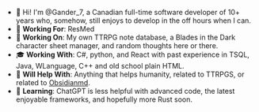 - 👋 Hi! I'm @Gander_7, a Canadian full-time software developer of 10+ years who, somehow, still enjoys to develop in the off hours when I can.
- 🫶 **Working For**: ResMed
- 🔭 **Working On**: My own TTRPG note database, a Blades in the Dark character sheet manager, and random thoughts here or there.
- 🎓 **Working With**: C#, python, and React with past experience in TSQL, Java, WLanguage, C++ and old school plain HTML.
- 👯 **Will Help With**: Anything that helps humanity, related to TTRPGS, or related to [Obsidianmd](https://github.com/obsidianmd).
- 🌱 **Learning**: ChatGPT is less helpful with advanced code, the latest enjoyable frameworks, and hopefully more Rust soon.
